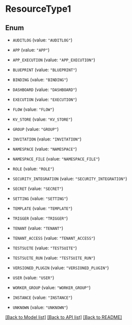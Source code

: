 # ResourceType1

## Enum


* `AUDITLOG` (value: `"AUDITLOG"`)

* `APP` (value: `"APP"`)

* `APP_EXECUTION` (value: `"APP_EXECUTION"`)

* `BLUEPRINT` (value: `"BLUEPRINT"`)

* `BINDING` (value: `"BINDING"`)

* `DASHBOARD` (value: `"DASHBOARD"`)

* `EXECUTION` (value: `"EXECUTION"`)

* `FLOW` (value: `"FLOW"`)

* `KV_STORE` (value: `"KV_STORE"`)

* `GROUP` (value: `"GROUP"`)

* `INVITATION` (value: `"INVITATION"`)

* `NAMESPACE` (value: `"NAMESPACE"`)

* `NAMESPACE_FILE` (value: `"NAMESPACE_FILE"`)

* `ROLE` (value: `"ROLE"`)

* `SECURITY_INTEGRATION` (value: `"SECURITY_INTEGRATION"`)

* `SECRET` (value: `"SECRET"`)

* `SETTING` (value: `"SETTING"`)

* `TEMPLATE` (value: `"TEMPLATE"`)

* `TRIGGER` (value: `"TRIGGER"`)

* `TENANT` (value: `"TENANT"`)

* `TENANT_ACCESS` (value: `"TENANT_ACCESS"`)

* `TESTSUITE` (value: `"TESTSUITE"`)

* `TESTSUITE_RUN` (value: `"TESTSUITE_RUN"`)

* `VERSIONED_PLUGIN` (value: `"VERSIONED_PLUGIN"`)

* `USER` (value: `"USER"`)

* `WORKER_GROUP` (value: `"WORKER_GROUP"`)

* `INSTANCE` (value: `"INSTANCE"`)

* `UNKNOWN` (value: `"UNKNOWN"`)


[[Back to Model list]](../README.md#documentation-for-models) [[Back to API list]](../README.md#documentation-for-api-endpoints) [[Back to README]](../README.md)



